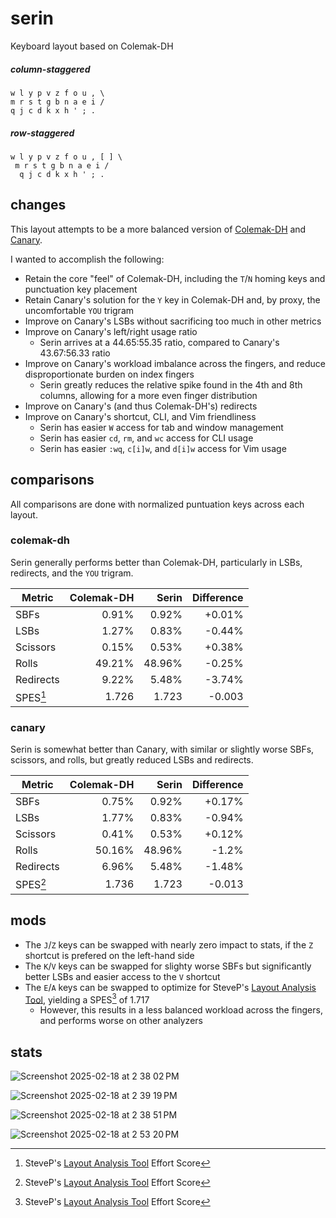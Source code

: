 # serin
Keyboard layout based on Colemak-DH

##### column-staggered
```
w l y p v z f o u , \
m r s t g b n a e i /
q j c d k x h ' ; .
```
##### row-staggered
```
w l y p v z f o u , [ ] \
 m r s t g b n a e i /
  q j c d k x h ' ; .
```
## changes
This layout attempts to be a more balanced version of [Colemak-DH](https://colemakmods.github.io/mod-dh/) and [Canary](https://github.com/Apsu/Canary).

I wanted to accomplish the following:
- Retain the core "feel" of Colemak-DH, including the `T`/`N` homing keys and punctuation key placement
- Retain Canary's solution for the `Y` key in Colemak-DH and, by proxy, the uncomfortable `YOU` trigram
- Improve on Canary's LSBs without sacrificing too much in other metrics
- Improve on Canary's left/right usage ratio
  - Serin arrives at a 44.65:55.35 ratio, compared to Canary's 43.67:56.33 ratio
- Improve on Canary's workload imbalance across the fingers, and reduce disproportionate burden on index fingers
  - Serin greatly reduces the relative spike found in the 4th and 8th columns, allowing for a more even finger distribution
- Improve on Canary's (and thus Colemak-DH's) redirects
- Improve on Canary's shortcut, CLI, and Vim friendliness
  - Serin has easier `W` access for tab and window management
  - Serin has easier `cd`, `rm`, and `wc` access for CLI usage
  - Serin has easier `:wq`, `c[i]w`, and `d[i]w` access for Vim usage

## comparisons
All comparisons are done with normalized puntuation keys across each layout.
### colemak-dh
Serin generally performs better than Colemak-DH, particularly in LSBs, redirects, and the `YOU` trigram.

|Metric | Colemak-DH | Serin | Difference |
| ----- | ---------: | ----: | ---------: |
| SBFs | 0.91% | 0.92% | +0.01% |
| LSBs | 1.27% | 0.83% | -0.44% |
| Scissors | 0.15% | 0.53% | +0.38% |
| Rolls | 49.21% | 48.96% | -0.25% |
| Redirects | 9.22% | 5.48% | -3.74%|
| SPES[^1] | 1.726 | 1.723 | -0.003 |

### canary
Serin is somewhat better than Canary, with similar or slightly worse SBFs, scissors, and rolls, but greatly reduced LSBs and redirects.

|Metric | Colemak-DH | Serin | Difference |
| ----- | ---------: | ----: | ---------: |
| SBFs | 0.75% | 0.92% | +0.17% |
| LSBs | 1.77% | 0.83% | -0.94% |
| Scissors | 0.41% | 0.53% | +0.12% |
| Rolls | 50.16% | 48.96% | -1.2% |
| Redirects | 6.96% | 5.48% | -1.48%|
| SPES[^1] | 1.736 | 1.723 | -0.013 |

## mods
- The `J`/`Z` keys can be swapped with nearly zero impact to stats, if the `Z` shortcut is prefered on the left-hand side
- The `K`/`V` keys can be swapped for slighty worse SBFs but significantly better LSBs and easier access to the `V` shortcut
- The `E`/`A` keys can be swapped to optimize for SteveP's [Layout Analysis Tool](https://colemakmods.github.io/mod-dh/analyze.html), yielding a SPES[^1] of 1.717
  - However, this results in a less balanced workload across the fingers, and performs worse on other analyzers

## stats
![Screenshot 2025-02-18 at 2 38 02 PM](https://github.com/user-attachments/assets/178798e7-8cec-479b-9d28-e4671a50e3be)

![Screenshot 2025-02-18 at 2 39 19 PM](https://github.com/user-attachments/assets/c537f8c1-55fe-45e7-bd69-2f40db6b6806)

![Screenshot 2025-02-18 at 2 38 51 PM](https://github.com/user-attachments/assets/a6ca94f8-11a7-4955-98b0-e622f0fadd0b)

![Screenshot 2025-02-18 at 2 53 20 PM](https://github.com/user-attachments/assets/2e937aaf-c1f2-4634-bfae-9298e6fbc133)

[^1]: SteveP's [Layout Analysis Tool](https://colemakmods.github.io/mod-dh/analyze.html) Effort Score
